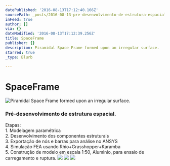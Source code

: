 ```yaml
---
datePublished: '2016-08-13T17:12:40.166Z'
sourcePath: _posts/2016-08-13-pre-desenvolvimento-de-estrutura-espacial-etapas-1-model.md
inFeed: true
author: []
via: {}
dateModified: '2016-08-13T17:12:39.256Z'
title: SpaceFrame
publisher: {}
description: Piramidal Space Frame formed upon an irregular surface.
starred: true
_type: Blurb

---
```

# SpaceFrame
![Piramidal Space Frame formed upon an irregular surface.](https://the-grid-user-content.s3-us-west-2.amazonaws.com/b2f4f172-a89d-4c82-875d-eb68eebc500c.png)

### Pré-desenvolvimento de estrutura espacial.  
Etapas:   
1\. Modelagem paramétrica  
2\. Desenvolvimento dos componentes estruturais  
3\. Exportação de nós e barras para análise no ANSYS  
4\. Simulação FEA usando Rhio+Grasshopper+Karamba  
5\. Construção de modelo em escala 1:50, Aluminio, para ensaio de carregamento e ruptura.
![](https://the-grid-user-content.s3-us-west-2.amazonaws.com/0b7f6fd8-5517-494c-8b65-6b03af8b6bed.png)
![](https://the-grid-user-content.s3-us-west-2.amazonaws.com/2771a217-7dc7-4dee-a19c-1fc86d08c4bc.png)
![](https://the-grid-user-content.s3-us-west-2.amazonaws.com/619fe21a-3f5b-4053-936c-f3fc2be21bbc.png)